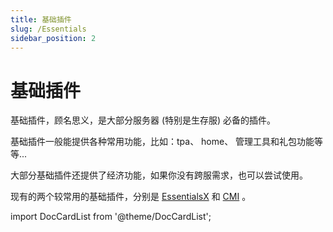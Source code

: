 ```yaml
---
title: 基础插件
slug: /Essentials
sidebar_position: 2
---
```


# 基础插件

基础插件，顾名思义，是大部分服务器 (特别是生存服) 必备的插件。

基础插件一般能提供各种常用功能，比如：tpa、 home、 管理工具和礼包功能等等...

大部分基础插件还提供了经济功能，如果你没有跨服需求，也可以尝试使用。

<!--markdownlint-disable line-length-->

现有的两个较常用的基础插件，分别是 [EssentialsX](https://essentialsx.net/downloads.html) 和
[CMI](https://www.spigotmc.org/resources/cmi-298-commands-insane-kits-portals-essentials-economy-mysql-sqlite-much-more.3742/) 。

import DocCardList from '@theme/DocCardList';

<DocCardList />
